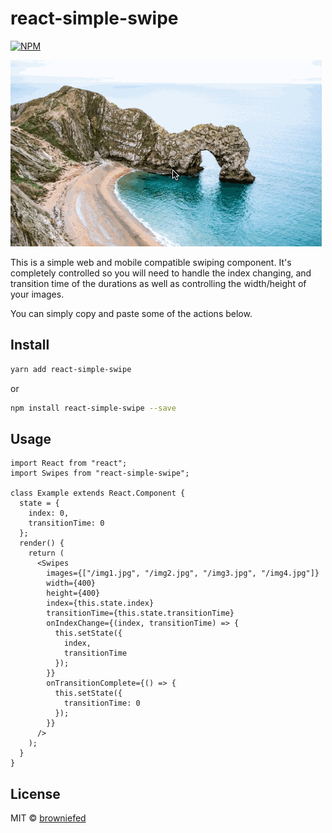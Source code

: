 # react-simple-swipe

[![NPM](https://img.shields.io/npm/v/react-simple-swipe.svg)](https://www.npmjs.com/package/react-simple-swipe) 

![](swiping.gif)

This is a simple web and mobile compatible swiping component. It's completely controlled so you will need to handle the index changing, and transition time of the durations as well as controlling the width/height of your images.

You can simply copy and paste some of the actions below.


## Install

```bash
yarn add react-simple-swipe
```

or

```bash
npm install react-simple-swipe --save
```

## Usage

```tsx
import React from "react";
import Swipes from "react-simple-swipe";

class Example extends React.Component {
  state = {
    index: 0,
    transitionTime: 0
  };
  render() {
    return (
      <Swipes
        images={["/img1.jpg", "/img2.jpg", "/img3.jpg", "/img4.jpg"]}
        width={400}
        height={400}
        index={this.state.index}
        transitionTime={this.state.transitionTime}
        onIndexChange={(index, transitionTime) => {
          this.setState({
            index,
            transitionTime
          });
        }}
        onTransitionComplete={() => {
          this.setState({
            transitionTime: 0
          });
        }}
      />
    );
  }
}
```

## License

MIT © [browniefed](https://github.com/browniefed)
